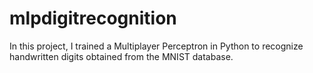 # mlpdigitrecognition
In this project, I trained a Multiplayer Perceptron in Python to recognize handwritten digits obtained from the MNIST database.

